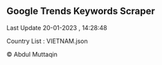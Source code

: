 

## Google Trends Keywords Scraper 
 
Last Update 20-01-2023 , 14:28:48

Country List :
VIETNAM.json



© Abdul Muttaqin 
